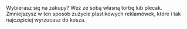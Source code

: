 ---
layout: nothing
categories: Zakupy
tags: tip
body: Wybierasz się na zakupy? Weź ze sobą własną torbę lub plecak. Zmniejszysz w ten sposób zużycie plastikowych reklamówek, które i tak najczęściej wyrzucasz do kosza.
---